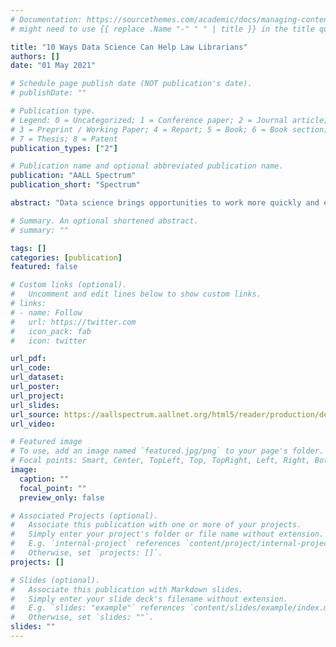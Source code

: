 ```yaml
---
# Documentation: https://sourcethemes.com/academic/docs/managing-content/
# might need to use {{ replace .Name "-" " " | title }} in the title quotes and {{ .Date }} in curly braces for date + publishDate

title: "10 Ways Data Science Can Help Law Librarians"
authors: []
date: "01 May 2021"

# Schedule page publish date (NOT publication's date).
# publishDate: ""

# Publication type.
# Legend: 0 = Uncategorized; 1 = Conference paper; 2 = Journal article;
# 3 = Preprint / Working Paper; 4 = Report; 5 = Book; 6 = Book section;
# 7 = Thesis; 8 = Patent
publication_types: ["2"]

# Publication name and optional abbreviated publication name.
publication: "AALL Spectrum"
publication_short: "Spectrum"

abstract: "Data science brings opportunities to work more quickly and easily with data. It provides better reporting formats by incorporating outside data from various sources, and can even turn text into data that can be displayed visually. Even though legal information isn’t always associated with data, science, or data science, data science skills enable law librarians to do their jobs with greater efficiency. With data science skills, we are able to show new value for our teams and organizations, so it is definitely worth the time invested.  The following 10 data science skills and techniques, along with descriptions of the amazing deliverables that are associated with them, are listed in a progressive skill-building sequence."

# Summary. An optional shortened abstract.
# summary: ""

tags: []
categories: [publication]
featured: false

# Custom links (optional).
#   Uncomment and edit lines below to show custom links.
# links:
# - name: Follow
#   url: https://twitter.com
#   icon_pack: fab
#   icon: twitter

url_pdf:
url_code:
url_dataset:
url_poster:
url_project:
url_slides:
url_source: https://aallspectrum.aallnet.org/html5/reader/production/default.aspx?pubname=&edid=9030083c-a9ef-460f-a788-9e47205754d2&pnum=18
url_video:

# Featured image
# To use, add an image named `featured.jpg/png` to your page's folder. 
# Focal points: Smart, Center, TopLeft, Top, TopRight, Left, Right, BottomLeft, Bottom, BottomRight.
image:
  caption: ""
  focal_point: ""
  preview_only: false

# Associated Projects (optional).
#   Associate this publication with one or more of your projects.
#   Simply enter your project's folder or file name without extension.
#   E.g. `internal-project` references `content/project/internal-project/index.md`.
#   Otherwise, set `projects: []`.
projects: []

# Slides (optional).
#   Associate this publication with Markdown slides.
#   Simply enter your slide deck's filename without extension.
#   E.g. `slides: "example"` references `content/slides/example/index.md`.
#   Otherwise, set `slides: ""`.
slides: ""
---
```

